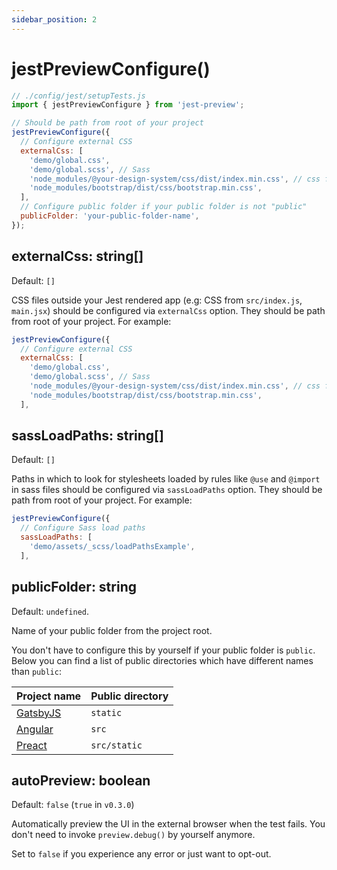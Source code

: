 ```yaml
---
sidebar_position: 2
---
```


# jestPreviewConfigure()

```js
// ./config/jest/setupTests.js
import { jestPreviewConfigure } from 'jest-preview';

// Should be path from root of your project
jestPreviewConfigure({
  // Configure external CSS
  externalCss: [
    'demo/global.css',
    'demo/global.scss', // Sass
    'node_modules/@your-design-system/css/dist/index.min.css', // css from node_modules
    'node_modules/bootstrap/dist/css/bootstrap.min.css',
  ],
  // Configure public folder if your public folder is not "public"
  publicFolder: 'your-public-folder-name',
});
```

## externalCss: string[]

Default: `[]`

CSS files outside your Jest rendered app (e.g: CSS from `src/index.js`, `main.jsx`) should be configured via `externalCss` option. They should be path from root of your project. For example:

```js
jestPreviewConfigure({
  // Configure external CSS
  externalCss: [
    'demo/global.css',
    'demo/global.scss', // Sass
    'node_modules/@your-design-system/css/dist/index.min.css', // css from node_modules
    'node_modules/bootstrap/dist/css/bootstrap.min.css',
  ],
```

## sassLoadPaths: string[]

Default: `[]`

Paths in which to look for stylesheets loaded by rules like `@use` and `@import` in sass files should be configured via `sassLoadPaths` option. They should be path from root of your project. For example:

```js
jestPreviewConfigure({
  // Configure Sass load paths
  sassLoadPaths: [
    'demo/assets/_scss/loadPathsExample',
  ],
```

## publicFolder: string

Default: `undefined`.

Name of your public folder from the project root.

You don't have to configure this by yourself if your public folder is `public`. Below you can find a list of public directories which have different names than `public`:

<!-- Thanks msw for the idea https://github.com/mswjs/mswjs.io/blob/9f62d45a3740789cc4308ae1475027598541a007/docs/snippets/public-dir.mdx -->

| Project name                         | Public directory |
| ------------------------------------ | ---------------- |
| [GatsbyJS](https://www.gatsbyjs.org) | `static`         |
| [Angular](https://angular.io/)       | `src`            |
| [Preact](https://preactjs.com)       | `src/static`     |

## autoPreview: boolean

Default: `false` (`true` in `v0.3.0`)

Automatically preview the UI in the external browser when the test fails. You don't need to invoke `preview.debug()` by yourself anymore.

Set to `false` if you experience any error or just want to opt-out.
